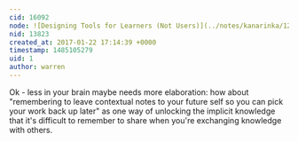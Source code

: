 ```yaml
---
cid: 16092
node: ![Designing Tools for Learners (Not Users)](../notes/kanarinka/12-29-2016/designing-tools-for-learners-not-users)
nid: 13823
created_at: 2017-01-22 17:14:39 +0000
timestamp: 1485105279
uid: 1
author: warren
---
```


Ok - less in your brain maybe needs more elaboration: how about "remembering to leave contextual notes to your future self so you can pick your work back up later" as one way of unlocking the implicit knowledge that it's difficult to remember to share when you're exchanging knowledge with others. 